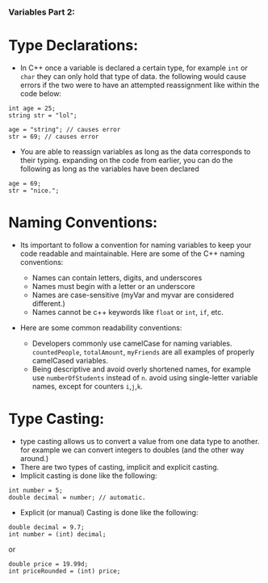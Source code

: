 ### Variables Part 2:

# Type Declarations:
- In C++ once a variable is declared a certain type, for example ``int`` or ``char`` they can only hold that type of data. 
the following would cause errors if the two were to have an attempted reassignment like within the code below:

```
int age = 25;
string str = "lol";

age = "string"; // causes error
str = 69; // causes error 
```

- You are able to reassign variables as long as the data corresponds to their typing. expanding on the code from earlier, you can do the following as long as the variables have been declared
```
age = 69;
str = "nice.";
```
# Naming Conventions:
- Its important to follow a convention for naming variables to keep your code readable and maintainable. Here are some of the C++ naming conventions:
    - Names can contain letters, digits, and underscores
    - Names must begin with a letter or an underscore
    - Names are case-sensitive (myVar and myvar are considered different.)
    - Names cannot be c++ keywords like `float` or `int`, `if`, etc.

- Here are some common readability conventions: 

    - Developers commonly use camelCase for naming variables. `countedPeople`, `totalAmount`, `myFriends` are all examples of properly camelCased variables. 
    - Being descriptive and avoid overly shortened names, for example use `numberOfStudents` instead of `n`.
    avoid using single-letter variable names, except for counters `i`,`j`,`k`. 


# Type Casting:
- type casting allows us to convert a value from one data type to another. for example we can convert integers to doubles (and the other way around.)
- There are two types of casting, implicit and explicit casting. 
- Implicit casting is done like the following:
```
int number = 5;
double decimal = number; // automatic. 
```
- Explicit (or manual) Casting is done like the following:
``` 
double decimal = 9.7;
int number = (int) decimal;
```
or 
```
double price = 19.99d;
int priceRounded = (int) price;
```
